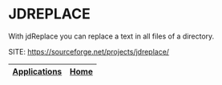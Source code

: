 # JDREPLACE

 With jdReplace you can replace a text in all files of a directory.

 SITE: https://sourceforge.net/projects/jdreplace/

 | [Applications](https://portable-linux-apps.github.io/apps.html) | [Home](https://portable-linux-apps.github.io)
 | --- | --- |
